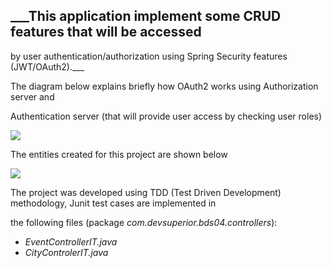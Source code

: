 ## ___This application implement some CRUD features that will be accessed
by user authentication/authorization using Spring Security features (JWT/OAuth2).___

The diagram below explains briefly how OAuth2 works using Authorization server and

Authentication server (that will provide user access by checking user roles)

![](https://rgiovann.github.io/image-repo/oauth2.png)

The entities created for this project are shown below

![](https://rgiovann.github.io/image-repo/diagrama_classe_bds4.png)

The project was developed using TDD (Test Driven Development) methodology, Junit test cases are implemented in

the following files (package _com.devsuperior.bds04.controllers_):

-   _EventControllerIT.java_
-   _CityControlerIT.java_

